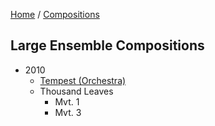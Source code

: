 [Home](/) / [Compositions](/compositions)

## Large Ensemble Compositions

* 2010
  * [Tempest (Orchestra)](2010/tempest)
  * Thousand Leaves
    * Mvt. 1
    * Mvt. 3
